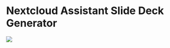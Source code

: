 # Nextcloud Assistant Slide Deck Generator

![](https://raw.githubusercontent.com/nextcloud/slide_deck_generator/main/img/Logo.png)